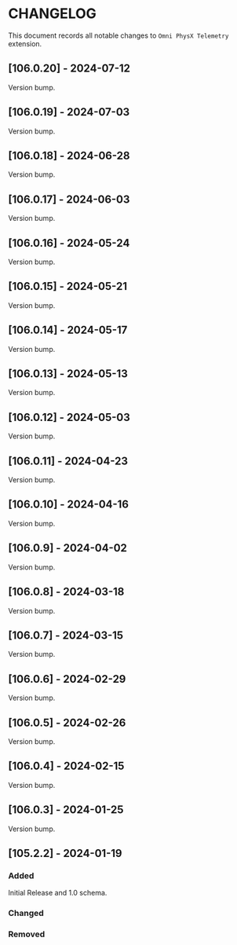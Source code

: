 # CHANGELOG

This document records all notable changes to ``Omni PhysX Telemetry`` extension.


## [106.0.20] - 2024-07-12
Version bump.

## [106.0.19] - 2024-07-03
Version bump.

## [106.0.18] - 2024-06-28
Version bump.

## [106.0.17] - 2024-06-03
Version bump.

## [106.0.16] - 2024-05-24
Version bump.

## [106.0.15] - 2024-05-21
Version bump.

## [106.0.14] - 2024-05-17
Version bump.

## [106.0.13] - 2024-05-13
Version bump.

## [106.0.12] - 2024-05-03
Version bump.

## [106.0.11] - 2024-04-23
Version bump.

## [106.0.10] - 2024-04-16
Version bump.

## [106.0.9] - 2024-04-02
Version bump.

## [106.0.8] - 2024-03-18
Version bump.

## [106.0.7] - 2024-03-15
Version bump.

## [106.0.6] - 2024-02-29
Version bump.

## [106.0.5] - 2024-02-26
Version bump.

## [106.0.4] - 2024-02-15
Version bump.

## [106.0.3] - 2024-01-25
Version bump.

## [105.2.2] - 2024-01-19

### Added
Initial Release and 1.0 schema.

### Changed

### Removed



